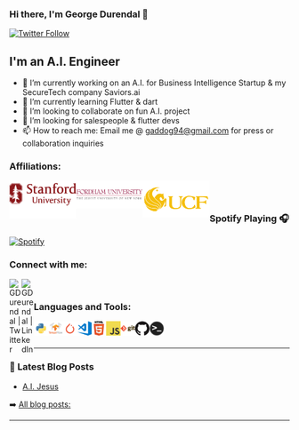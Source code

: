 <!--
**GeorgeDavila/GeorgeDavila** is a ✨ _special_ ✨ repository because its `README.md` (this file) appears on your GitHub profile.
<!-- Formatted based off of https://github.com/codeSTACKr 's profile Readme, go check out his if you want to format your own! Most of the images here are src'd from simpleicons.org/ and github itself, see this video: https://www.youtube.com/watch?v=n6d4KHSKqGk -->

### Hi there, I'm George Durendal 👋

<!-- [![Website](https://img.shields.io/website?label=codeSTACKr.com&style=for-the-badge&url=https%3A%2F%2Fcodestackr.com)](https://codestackr.com) -->
[![Twitter Follow](https://img.shields.io/twitter/follow/GDurendal?color=1DA1F2&logo=twitter&style=for-the-badge)](https://twitter.com/intent/follow?original_referer=https%3A%2F%2Fgithub.com%2FcodeSTACKr&screen_name=GDurendal)

## I'm an A.I. Engineer 
- 🔭 I’m currently working on an A.I. for Business Intelligence Startup & my SecureTech company Saviors.ai 
- 🌱 I’m currently learning Flutter & dart 
- 👯 I’m looking to collaborate on fun A.I. project
- 🤔 I’m looking for salespeople & flutter devs
- 📫 How to reach me: Email me @ gaddog94@gmail.com for press or collaboration inquiries

<!-- 
- 🔭 I’m currently working on ...
- 🌱 I’m currently learning ...
- 👯 I’m looking to collaborate on ...
- 🤔 I’m looking for help with ...
- 💬 Ask me about ...
- 📫 How to reach me: ...
- 😄 Pronouns: ...
- ⚡ Fun fact: ...
-->

### Affiliations:
[<img align="left" alt="Stanford University" width="120px" src="https://raw.githubusercontent.com/GeorgeDavila/GeorgeDavila/master/gitreadme_imgs/stanfordlong.png" />][stanford]
[<img align="left" alt="Fordham University" width="120px" src="https://raw.githubusercontent.com/GeorgeDavila/GeorgeDavila/master/gitreadme_imgs/fordham-logo.png" />][fordham]
[<img align="left" alt="University of Central Florida" width="120px" src="https://raw.githubusercontent.com/GeorgeDavila/GeorgeDavila/master/gitreadme_imgs/ucf-logo2.png" />][ucf] 

<!-- We use 120pixel width with these logos, adjust as desired. Make sure to include breaks to prevent wierd smooshing together, more breaks need if you make it bigger -->
<br /> 
<br /> 

### Spotify Playing 🎧
[![Spotify](https://novatorem-8y8xp35mu.vercel.app/api/spotify)](https://open.spotify.com/user/1255487149)

<!-- Based on Repo https://github.com/GeorgeDavila/novatorem/blob/master/SetUp.md forked from https://github.com/novatorem/novatorem 
For spotify app setup instructions see codestackr's video  https://www.youtube.com/watch?v=n6d4KHSKqGk or github.com/novatorem/novatorem/blob/master/SetUp.md 
Deployed on Vercel, like heroku but for frontend and a bit easier to use --> 

### Connect with me:

[<img align="left" alt="GDurendal | Twitter" width="22px" src="https://cdn.jsdelivr.net/npm/simple-icons@v3/icons/twitter.svg" />][twitter]
[<img align="left" alt="GDurendal | LinkedIn" width="22px" src="https://cdn.jsdelivr.net/npm/simple-icons@v3/icons/linkedin.svg" />][linkedin]

<!--
[<img align="left" alt="codeSTACKr.com" width="22px" src="https://raw.githubusercontent.com/iconic/open-iconic/master/svg/globe.svg" />][website] 
[<img align="left" alt="codeSTACKr | YouTube" width="22px" src="https://cdn.jsdelivr.net/npm/simple-icons@v3/icons/youtube.svg" />][youtube]
[<img align="left" alt="codeSTACKr | Instagram" width="22px" src="https://cdn.jsdelivr.net/npm/simple-icons@v3/icons/instagram.svg" />][instagram] 
-->

<br />

### Languages and Tools:

[<img align="left" alt="Python" width="26px" src="https://raw.githubusercontent.com/github/explore/80688e429a7d4ef2fca1e82350fe8e3517d3494d/topics/python/python.png" />][python]
[<img align="left" alt="TensorFlow" width="26px" src="https://raw.githubusercontent.com/github/explore/80688e429a7d4ef2fca1e82350fe8e3517d3494d/topics/tensorflow/tensorflow.png" />][tensorflow]
[<img align="left" alt="PyTorch" width="26px" src="https://raw.githubusercontent.com/GeorgeDavila/GeorgeDavila/master/gitreadme_imgs/pytorch-logo.png" />][pytorch]
[<img align="left" alt="Visual Studio Code" width="26px" src="https://raw.githubusercontent.com/github/explore/80688e429a7d4ef2fca1e82350fe8e3517d3494d/topics/visual-studio-code/visual-studio-code.png" />][vscode]
[<img align="left" alt="HTML5" width="26px" src="https://raw.githubusercontent.com/github/explore/80688e429a7d4ef2fca1e82350fe8e3517d3494d/topics/html/html.png" />][HTML5]
[<img align="left" alt="javascript" width="26px" src="https://raw.githubusercontent.com/github/explore/80688e429a7d4ef2fca1e82350fe8e3517d3494d/topics/javascript/javascript.png" />][JavaScript]
[<img align="left" alt="Git" width="26px" src="https://raw.githubusercontent.com/github/explore/80688e429a7d4ef2fca1e82350fe8e3517d3494d/topics/git/git.png" />][git]
[<img align="left" alt="GitHub" width="26px" src="https://raw.githubusercontent.com/github/explore/78df643247d429f6cc873026c0622819ad797942/topics/github/github.png" />][github]
[<img align="left" alt="Terminal" width="26px" src="https://raw.githubusercontent.com/github/explore/80688e429a7d4ef2fca1e82350fe8e3517d3494d/topics/terminal/terminal.png" />][terminal]

<!-- to link to something use this format
[<img align="left" alt="Terminal" width="26px" src=" " />][link defined at bottom]
-->

<br />
<br />

---

### 📕 Latest Blog Posts
- [A.I. Jesus](https://medium.com/@GDurendal/i-created-an-a-i-clone-of-jesus-4263339c327)

➡️ [All blog posts:](https://medium.com/@GDurendal) 

---


<!-- [website]: https://codeSTACKr.com -->
[twitter]: https://twitter.com/GDurendal
<!-- [youtube]: https://youtube.com/codeSTACKr
[instagram]: https://instagram.com/codeSTACKr -->
[linkedin]: https://linkedin.com/in/george-durendal

<!-- Language Icon Links -->
[python]: https://www.python.org/
[tensorflow]: https://www.tensorflow.org/
[pytorch]: https://pytorch.org/
[vscode]: https://code.visualstudio.com/
[HTML5]: https://developer.mozilla.org/en-US/docs/Web/Guide/HTML/HTML5
[javascript]: https://www.javascript.com/
[git]: https://git-scm.com/
[github]: https://github.com/
[terminal]: https://devblogs.microsoft.com/commandline/

<!-- Schools & Affiliations -->
[stanford]: https://www.stanford.edu/
[fordham]: https://www.fordham.edu/
[ucf]: https://www.ucf.edu/
